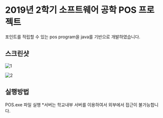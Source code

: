 2019년 2학기 소프트웨어 공학 POS 프로젝트
==================


포인트를 적립할 수 있는 pos program을 java를 기반으로 개발하였습니다.


## 스크린샷
![1](https://user-images.githubusercontent.com/43948697/71499204-de714680-28a2-11ea-8f07-209278551eae.JPG)



![2](https://user-images.githubusercontent.com/43948697/71499227-ecbf6280-28a2-11ea-996a-0609c33f3329.JPG)

## 실행방법
POS.exe 파일 실행 
*서버는 학교내부 서버를 이용하여서 외부에서 접근이 불가능합니다.
